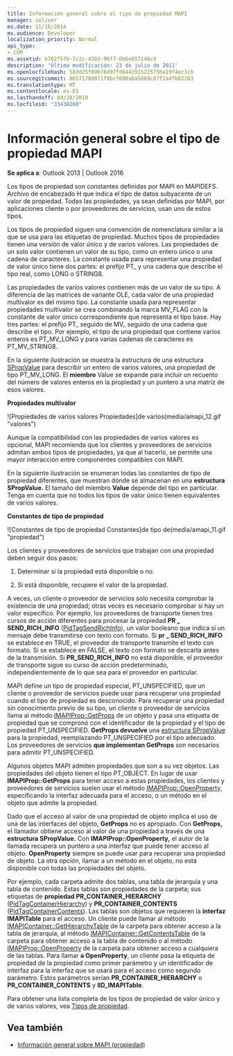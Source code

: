 ```yaml
---
title: Información general sobre el tipo de propiedad MAPI
manager: soliver
ms.date: 11/16/2014
ms.audience: Developer
localization_priority: Normal
api_type:
- COM
ms.assetid: b762f5fb-7c2c-4303-96f7-0b6e657146c9
description: 'Última modificación: 23 de julio de 2011'
ms.openlocfilehash: 58dd25f09b76d97fd6441915225756a19f4ec3cb
ms.sourcegitcommit: 8657170d071f9bcf680aba50b9c07f2a4fb82283
ms.translationtype: MT
ms.contentlocale: es-ES
ms.lasthandoff: 04/28/2019
ms.locfileid: "33438200"
---
```

# <a name="mapi-property-type-overview"></a>Información general sobre el tipo de propiedad MAPI
  
**Se aplica a**: Outlook 2013 | Outlook 2016 
  
Los tipos de propiedad son constantes definidas por MAPI en MAPIDEFS. Archivo de encabezado H que indica el tipo de datos subyacente de un valor de propiedad. Todas las propiedades, ya sean definidas por MAPI, por aplicaciones cliente o por proveedores de servicios, usan uno de estos tipos. 
  
Los tipos de propiedad siguen una convención de nomenclatura similar a la que se usa para las etiquetas de propiedad. Muchos tipos de propiedades tienen una versión de valor único y de varios valores. Las propiedades de un solo valor contienen un valor de su tipo, como un entero único o una cadena de caracteres. La constante usada para representar una propiedad de valor único tiene dos partes: el prefijo PT_ y una cadena que describe el tipo real, como LONG o STRING8. 
  
Las propiedades de varios valores contienen más de un valor de su tipo. A diferencia de las matrices de variante OLE, cada valor de una propiedad multivalor es del mismo tipo. La constante usada para representar propiedades multivalor se crea combinando la marca MV_FLAG con la constante de valor único correspondiente que representa el tipo base. Hay tres partes: el prefijo PT_ seguido de MV_ seguido de una cadena que describe el tipo. Por ejemplo, el tipo de una propiedad que contiene varios enteros es PT_MV_LONG y para varias cadenas de caracteres es PT_MV_STRING8.
  
En la siguiente ilustración se muestra la estructura de una estructura [SPropValue](spropvalue.md) para describir un entero de varios valores, una propiedad de tipo PT_MV_LONG. El **miembro** Value se expande para incluir un recuento del número de valores enteros en la propiedad y un puntero a una matriz de esos valores. 
  
**Propiedades multivalor**
  
![Propiedades de varios valores Propiedades]de varios(media/amapi_12.gif "valores")
  
Aunque la compatibilidad con las propiedades de varios valores es opcional, MAPI recomienda que los clientes y proveedores de servicios admitan ambos tipos de propiedades, ya que al hacerlo, se permite una mayor interacción entre componentes compatibles con MAPI.
  
En la siguiente ilustración se enumeran todas las constantes de tipo de propiedad diferentes, que muestran dónde se almacenan en una **estructura SPropValue.** El tamaño del miembro **Value** depende del tipo en particular. Tenga en cuenta que no todos los tipos de valor único tienen equivalentes de varios valores. 
  
**Constantes de tipo de propiedad**
  
![Constantes de tipo de propiedad Constantes]de tipo de(media/amapi_11.gif "propiedad")
  
Los clientes y proveedores de servicios que trabajan con una propiedad deben seguir dos pasos:
  
1. Determinar si la propiedad está disponible o no.
    
2. Si está disponible, recupere el valor de la propiedad.
    
A veces, un cliente o proveedor de servicios solo necesita comprobar la existencia de una propiedad; otras veces es necesario comprobar si hay un valor específico. Por ejemplo, los proveedores de transporte tienen tres cursos de acción diferentes para procesar la propiedad **PR \_ SEND_RICH_INFO** ([PidTagSendRichInfo](pidtagsendrichinfo-canonical-property.md)), un valor booleano que indica si un mensaje debe transmitirse con texto con formato. Si **pr \_ SEND_RICH_INFO** se establece en TRUE, el proveedor de transporte transmite el texto con formato. Si se establece en FALSE, el texto con formato se descarta antes de la transmisión. Si **PR_SEND_RICH_INFO** no está disponible, el proveedor de transporte sigue su curso de acción predeterminado, independientemente de lo que sea para el proveedor en particular. 
  
MAPI define un tipo de propiedad especial, PT_UNSPECIFIED, que un cliente o proveedor de servicios puede usar para recuperar una propiedad cuando el tipo de propiedad es desconocido. Para recuperar una propiedad sin conocimiento previo de su tipo, un cliente o proveedor de servicios llama al método [IMAPIProp::GetProps](imapiprop-getprops.md) de un objeto y pasa una etiqueta de propiedad que se compronó con el identificador de la propiedad y el tipo de propiedad PT_UNSPECIFIED. **GetProps devuelve** una [estructura SPropValue](spropvalue.md) para la propiedad, reemplazando PT_UNSPECIFIED por el tipo adecuado. Los proveedores de servicios **que implementan GetProps** son necesarios para admitir PT_UNSPECIFIED. 
  
Algunos objetos MAPI admiten propiedades que son a su vez objetos. Las propiedades del objeto tienen el tipo PT_OBJECT. En lugar de usar **IMAPIProp::GetProps** para tener acceso a estas propiedades, los clientes y proveedores de servicios suelen usar el método [IMAPIProp::OpenProperty,](imapiprop-openproperty.md) especificando la interfaz adecuada para el acceso, o un método en el objeto que admite la propiedad. 
  
Dado que el acceso al valor de una propiedad de objeto implica el uso de una de las interfaces del objeto, **GetProps** no es apropiado. Con **GetProps,** el llamador obtiene acceso al valor de una propiedad a través de una **estructura SPropValue.** Con **IMAPIProp::OpenProperty,** el autor de la llamada recupera un puntero a una interfaz que puede tener acceso al objeto. **OpenProperty** siempre se puede usar para recuperar una propiedad de objeto. La otra opción, llamar a un método en el objeto, no está disponible con todas las propiedades del objeto. 
  
Por ejemplo, cada carpeta admite dos tablas, una tabla de jerarquía y una tabla de contenido. Estas tablas son propiedades de la carpeta; sus etiquetas de **propiedad PR_CONTAINER_HIERARCHY** ([PidTagContainerHierarchy](pidtagcontainerhierarchy-canonical-property.md)) y **PR_CONTAINER_CONTENTS** ([PidTagContainerContents](pidtagcontainercontents-canonical-property.md)). Las tablas son objetos que requieren la **interfaz IMAPITable** para el acceso. Un cliente puede llamar al método [IMAPIContainer::GetHierarchyTable](imapicontainer-gethierarchytable.md) de la carpeta para obtener acceso a la tabla de jerarquía, al método [IMAPIContainer::GetContentsTable](imapicontainer-getcontentstable.md) de la carpeta para obtener acceso a la tabla de contenido o al método [IMAPIProp::OpenProperty](imapiprop-openproperty.md) de la carpeta para obtener acceso a cualquiera de las tablas. Para llamar **a OpenProperty**, un cliente pasa la etiqueta de propiedad de la propiedad como primer parámetro y un identificador de interfaz para la interfaz que se usará para el acceso como segundo parámetro. Estos parámetros serían **PR_CONTAINER_HIERARCHY** o **PR_CONTAINER_CONTENTS** y **IID_IMAPITable**.
  
Para obtener una lista completa de los tipos de propiedad de valor único y de varios valores, vea [Tipos de propiedad](property-types.md). 
  
## <a name="see-also"></a>Vea también

- [Información general sobre MAPI (propiedad)](mapi-property-overview.md)

